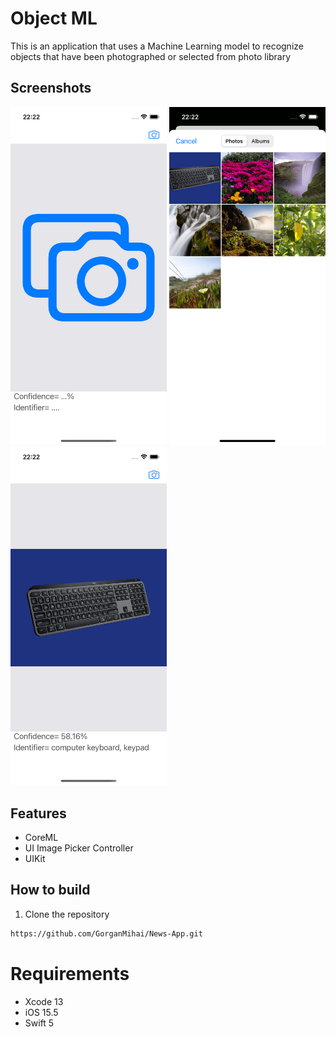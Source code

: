 Object ML
==========================
This is an application that uses a Machine Learning model to recognize objects that have been photographed or selected from photo library

## Screenshots
<img src="./img/primo.png" width = 250> <img src="./img/secondo.png" width = 250> <img src="./img/terzo.png" width = 250>


## Features
* CoreML
* UI Image Picker Controller
* UIKit



## How to build

1) Clone the repository

```bash
https://github.com/GorganMihai/News-App.git
```

# Requirements 

* Xcode 13
* iOS 15.5
* Swift 5

